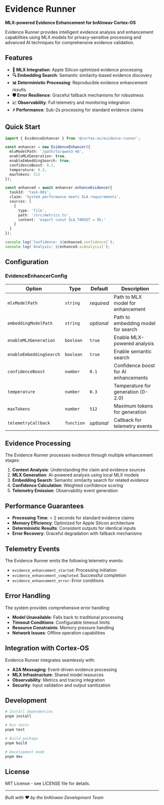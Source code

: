 # Evidence Runner

**MLX-powered Evidence Enhancement for brAInwav Cortex-OS**

Evidence Runner provides intelligent evidence analysis and enhancement capabilities using MLX models for privacy-sensitive processing and advanced AI techniques for comprehensive evidence validation.

## Features

- **🧠 MLX Integration**: Apple Silicon optimized evidence processing
- **🔍 Embedding Search**: Semantic similarity-based evidence discovery  
- **📊 Deterministic Processing**: Reproducible evidence enhancement results
- **🛡️ Error Resilience**: Graceful fallback mechanisms for robustness
- **📈 Observability**: Full telemetry and monitoring integration
- **⚡ Performance**: Sub-2s processing for standard evidence claims

## Quick Start

```typescript
import { EvidenceEnhancer } from '@cortex-os/evidence-runner';

const enhancer = new EvidenceEnhancer({
  mlxModelPath: '/path/to/qwen3-4b',
  enableMLXGeneration: true,
  enableEmbeddingSearch: true,
  confidenceBoost: 0.1,
  temperature: 0.3,
  maxTokens: 512
});

const enhanced = await enhancer.enhanceEvidence({
  taskId: 'task-001',
  claim: 'System performance meets SLA requirements',
  sources: [
    {
      type: 'file',
      path: '/src/metrics.ts',
      content: 'export const SLA_TARGET = 95;'
    }
  ]
});

console.log(`Confidence: ${enhanced.confidence}`);
console.log(`Analysis: ${enhanced.aiAnalysis}`);
```

## Configuration

### EvidenceEnhancerConfig

| Option | Type | Default | Description |
|--------|------|---------|-------------|
| `mlxModelPath` | `string` | *required* | Path to MLX model for enhancement |
| `embeddingModelPath` | `string` | *optional* | Path to embedding model for search |
| `enableMLXGeneration` | `boolean` | `true` | Enable MLX-powered analysis |
| `enableEmbeddingSearch` | `boolean` | `true` | Enable semantic search |
| `confidenceBoost` | `number` | `0.1` | Confidence boost for AI enhancements |
| `temperature` | `number` | `0.3` | Temperature for generation (0-2.0) |
| `maxTokens` | `number` | `512` | Maximum tokens for generation |
| `telemetryCallback` | `function` | *optional* | Callback for telemetry events |

## Evidence Processing

The Evidence Runner processes evidence through multiple enhancement stages:

1. **Context Analysis**: Understanding the claim and evidence sources
2. **MLX Generation**: AI-powered analysis using local MLX models
3. **Embedding Search**: Semantic similarity search for related evidence
4. **Confidence Calculation**: Weighted confidence scoring
5. **Telemetry Emission**: Observability event generation

## Performance Guarantees

- **Processing Time**: < 2 seconds for standard evidence claims
- **Memory Efficiency**: Optimized for Apple Silicon architecture
- **Deterministic Results**: Consistent outputs for identical inputs
- **Error Recovery**: Graceful degradation with fallback mechanisms

## Telemetry Events

The Evidence Runner emits the following telemetry events:

- `evidence_enhancement_started`: Processing initiation
- `evidence_enhancement_completed`: Successful completion
- `evidence_enhancement_error`: Error conditions

## Error Handling

The system provides comprehensive error handling:

- **Model Unavailable**: Falls back to traditional processing
- **Timeout Conditions**: Configurable timeout limits
- **Resource Constraints**: Memory pressure handling
- **Network Issues**: Offline operation capabilities

## Integration with Cortex-OS

Evidence Runner integrates seamlessly with:

- **A2A Messaging**: Event-driven evidence processing
- **MLX Infrastructure**: Shared model resources
- **Observability**: Metrics and tracing integration
- **Security**: Input validation and output sanitization

## Development

```bash
# Install dependencies
pnpm install

# Run tests
pnpm test

# Build package
pnpm build

# Development mode
pnpm dev
```

## License

MIT License - see LICENSE file for details.

---

*Built with ❤️ by the brAInwav Development Team*
